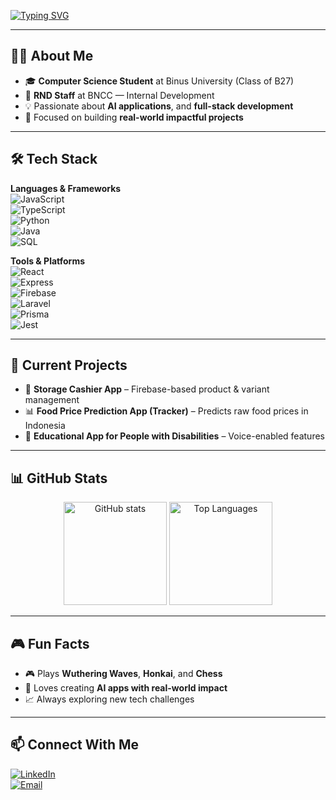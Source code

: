 <!-- Typing SVG -->
[![Typing SVG](https://readme-typing-svg.herokuapp.com?font=Fira+Code&size=26&duration=3000&pause=500&color=00C4FF&center=true&vCenter=true&width=650&lines=Hi+there%2C+I'm+Kevin+Setiawan+%F0%9F%91%8B;Computer+Science+Student+at+Binus;Data+Scientist+%7C+Full+Stack+Developer;AI+%26+Smart+City+Enthusiast)](https://git.io/typing-svg)

---

## 👨‍💻 About Me
- 🎓 **Computer Science Student** at Binus University (Class of B27)  
- 💼 **RND Staff** at BNCC — Internal Development  
- 💡 Passionate about **AI applications**, and **full-stack development**  
- 🎯 Focused on building **real-world impactful projects**  

---

## 🛠 Tech Stack

**Languages & Frameworks**  
![JavaScript](https://img.shields.io/badge/JavaScript-000?style=for-the-badge&logo=javascript)  
![TypeScript](https://img.shields.io/badge/TypeScript-000?style=for-the-badge&logo=typescript)  
![Python](https://img.shields.io/badge/Python-000?style=for-the-badge&logo=python)  
![Java](https://img.shields.io/badge/Java-000?style=for-the-badge&logo=java)  
![SQL](https://img.shields.io/badge/SQL-000?style=for-the-badge&logo=postgresql)  

**Tools & Platforms**  
![React](https://img.shields.io/badge/React-000?style=for-the-badge&logo=react)  
![Express](https://img.shields.io/badge/Express.js-000?style=for-the-badge&logo=express)  
![Firebase](https://img.shields.io/badge/Firebase-000?style=for-the-badge&logo=firebase)  
![Laravel](https://img.shields.io/badge/Laravel-000?style=for-the-badge&logo=laravel)  
![Prisma](https://img.shields.io/badge/Prisma-000?style=for-the-badge&logo=prisma)  
![Jest](https://img.shields.io/badge/Jest-000?style=for-the-badge&logo=jest)  

---

## 📌 Current Projects
- 🛒 **Storage Cashier App** – Firebase-based product & variant management  
- 📊 **Food Price Prediction App (Tracker)** – Predicts raw food prices in Indonesia  
- 📱 **Educational App for People with Disabilities** – Voice-enabled features  

---

## 📊 GitHub Stats
<p align="center">
  <img src="https://github-readme-stats.vercel.app/api?username=YOUR_USERNAME&show_icons=true&theme=tokyonight" alt="GitHub stats" height="165" />
  <img src="https://github-readme-stats.vercel.app/api/top-langs/?username=YOUR_USERNAME&layout=compact&theme=tokyonight" alt="Top Languages" height="165" />
</p>

---

## 🎮 Fun Facts
- 🎮 Plays **Wuthering Waves**, **Honkai**, and **Chess**  
- 🚀 Loves creating **AI apps with real-world impact**  
- 📈 Always exploring new tech challenges  

---

## 📫 Connect With Me
[![LinkedIn](https://img.shields.io/badge/LinkedIn-0A66C2?style=for-the-badge&logo=linkedin)]((https://www.linkedin.com/in/kevin--setiawan/))  
[![Email](https://img.shields.io/badge/Email-D14836?style=for-the-badge&logo=gmail&logoColor=white)](mailto:kevinsetiawan2412@gmail.com)  
